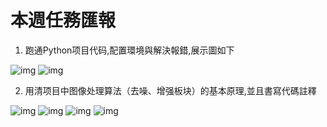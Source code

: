 # 本週任務匯報

1. 跑通Python项目代码,配置環境與解決報錯,展示圖如下

![img](./Imgs/example_screenshot_01.11.2020.png)
![img](./Imgs/example_screenshot_01.12.2020.png)

2. 用清项目中图像处理算法（去噪、增强板块）的基本原理,並且書寫代碼註釋

![img](./Imgs/one.png)
![img](./Imgs/two.png)
![img](./Imgs/three.png)
![img](./Imgs/four.png)

